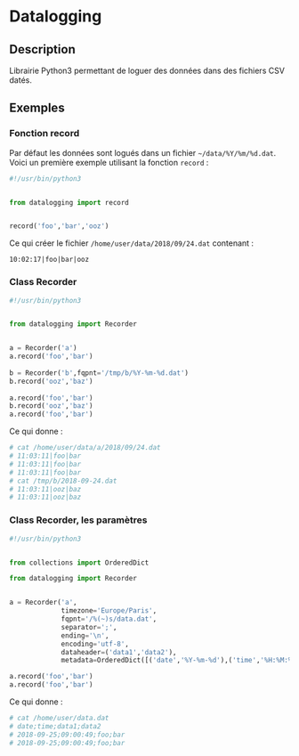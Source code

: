 # Datalogging

## Description

Librairie Python3 permettant de loguer des données dans des fichiers CSV datés.  

## Exemples

### Fonction record

Par défaut les données sont logués dans un fichier `~/data/%Y/%m/%d.dat`. Voici un première exemple utilisant la fonction `record` :  

```python
#!/usr/bin/python3


from datalogging import record


record('foo','bar','ooz')
```

Ce qui créer le fichier `/home/user/data/2018/09/24.dat` contenant :

```
10:02:17|foo|bar|ooz
```

### Class Recorder

```python
#!/usr/bin/python3


from datalogging import Recorder


a = Recorder('a')                                                                                                                    
a.record('foo','bar')                                                                                                                
                                                                                                                                     
b = Recorder('b',fqpnt='/tmp/b/%Y-%m-%d.dat')                                                                                       
b.record('ooz','baz')                                                                                                                
                                                                                                                                     
a.record('foo','bar')                                                                                                                
b.record('ooz','baz')                                                                                                                
a.record('foo','bar')
```

Ce qui donne :  

```bash
# cat /home/user/data/a/2018/09/24.dat                                                                                               
# 11:03:11|foo|bar
# 11:03:11|foo|bar
# 11:03:11|foo|bar
# cat /tmp/b/2018-09-24.dat
# 11:03:11|ooz|baz
# 11:03:11|ooz|baz
```

### Class Recorder, les paramètres

```python
#!/usr/bin/python3


from collections import OrderedDict

from datalogging import Recorder


a = Recorder('a',
             timezone='Europe/Paris',
             fqpnt='/%(~)s/data.dat',
             separator=';',
             ending='\n',
             encoding='utf-8',
             dataheader=('data1','data2'),
             metadata=OrderedDict([('date','%Y-%m-%d'),('time','%H:%M:%S'),]))

a.record('foo','bar')
a.record('foo','bar')
```

Ce qui donne :  

```bash
# cat /home/user/data.dat
# date;time;data1;data2
# 2018-09-25;09:00:49;foo;bar
# 2018-09-25;09:00:49;foo;bar
```


